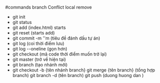 #commands
branch
Conflict
local
remove

- git init
- git status
- git add (index.html) starts 
- git reset (starts add)
- git commit -m ''m (tiêu đề đánh dấu tự án)
- git log (coi thời điểm lưu)
- git log --oneline (gọn hơn)
- git checkout (mã code thời điểm muốn trở lại)
- git master (trở về hiện tại)
- git branch (tạo nhánh mới)
- git checkout -b {tên nhánh branch}
git merge {tên branch} (tổng hợp branch)
git branch -d (tên branch)
git push (duong huong dan )